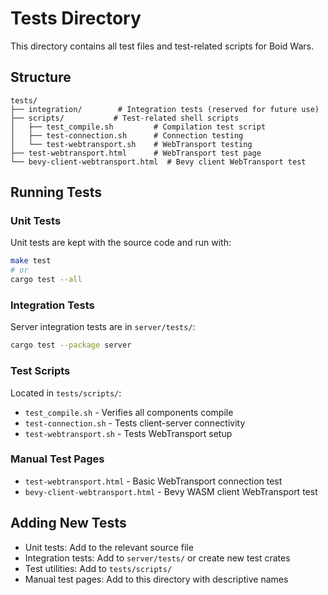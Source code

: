 # Tests Directory

This directory contains all test files and test-related scripts for Boid Wars.

## Structure

```
tests/
├── integration/        # Integration tests (reserved for future use)
├── scripts/           # Test-related shell scripts
│   ├── test_compile.sh         # Compilation test script
│   ├── test-connection.sh      # Connection testing
│   └── test-webtransport.sh    # WebTransport testing
├── test-webtransport.html      # WebTransport test page
└── bevy-client-webtransport.html  # Bevy client WebTransport test
```

## Running Tests

### Unit Tests
Unit tests are kept with the source code and run with:
```bash
make test
# or
cargo test --all
```

### Integration Tests
Server integration tests are in `server/tests/`:
```bash
cargo test --package server
```

### Test Scripts
Located in `tests/scripts/`:
- `test_compile.sh` - Verifies all components compile
- `test-connection.sh` - Tests client-server connectivity
- `test-webtransport.sh` - Tests WebTransport setup

### Manual Test Pages
- `test-webtransport.html` - Basic WebTransport connection test
- `bevy-client-webtransport.html` - Bevy WASM client WebTransport test

## Adding New Tests

- Unit tests: Add to the relevant source file
- Integration tests: Add to `server/tests/` or create new test crates
- Test utilities: Add to `tests/scripts/`
- Manual test pages: Add to this directory with descriptive names